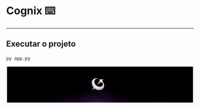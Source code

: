 # Cognix ⌨️

---

## Executar o projeto

```bash
py app.py

```
<p align="center"> <img src="images/Cognix.png" alt="Cognix Logo" width="500"/> </p>
